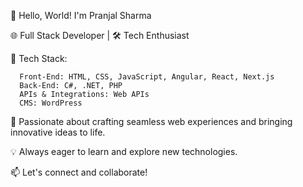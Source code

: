 👋 Hello, World! I'm Pranjal Sharma

🌐 Full Stack Developer | 🛠️ Tech Enthusiast

🚀 Tech Stack:

      Front-End: HTML, CSS, JavaScript, Angular, React, Next.js
      Back-End: C#, .NET, PHP
      APIs & Integrations: Web APIs
      CMS: WordPress
      
🔭 Passionate about crafting seamless web experiences and bringing innovative ideas to life.

💡 Always eager to learn and explore new technologies.

📫 Let's connect and collaborate!




<!---
devilsnest-sys/devilsnest-sys is a ✨ special ✨ repository because its `README.md` (this file) appears on your GitHub profile.
You can click the Preview link to take a look at your changes.
--->
